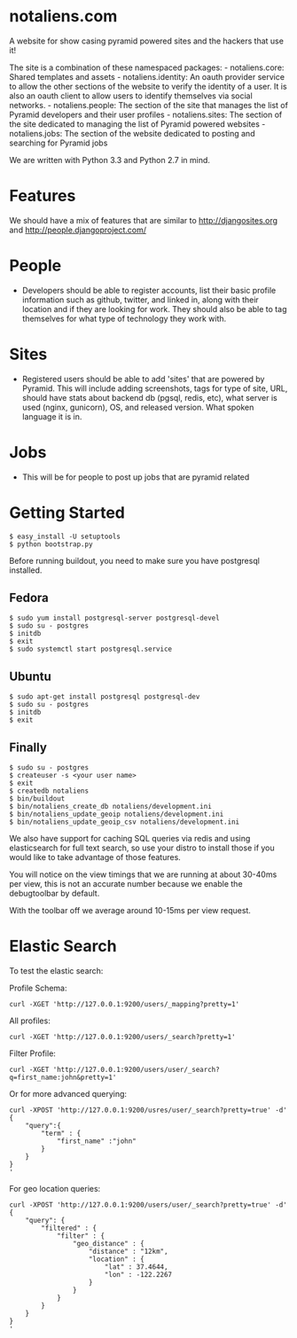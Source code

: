notaliens.com
=============

A website for show casing pyramid powered sites and the hackers that use it!

The site is a combination of these namespaced packages:
    - notaliens.core: Shared templates and assets
    - notaliens.identity: An oauth provider service to allow the other sections of the website to verify the identity of
        a user. It is also an oauth client to allow users to identify themselves via social networks.
    - notaliens.people: The section of the site that manages the list of Pyramid developers and their user profiles
    - notaliens.sites: The section of the site dedicated to managing the list of Pyramid powered websites
    - notaliens.jobs: The section of the website dedicated to posting and searching for Pyramid jobs


We are written with Python 3.3 and Python 2.7 in mind.


Features
============

We should have a mix of features that are similar to http://djangosites.org and
http://people.djangoproject.com/



# People
- Developers should be able to register accounts, list their basic profile information
such as github, twitter, and linked in, along with their location and if they are looking
for work. They should also be able to tag themselves for what type of technology
they work with.


# Sites
- Registered users should be able to add 'sites' that are powered by Pyramid.
This will include adding screenshots, tags for type of site, URL, should have stats
about backend db (pgsql, redis, etc), what server is used (nginx, gunicorn), OS, and
released version.  What spoken language it is in.


# Jobs
- This will be for people to post up jobs that are pyramid related


Getting Started
==================================
    $ easy_install -U setuptools
    $ python bootstrap.py


Before running buildout, you need to make sure you have postgresql installed.

## Fedora

    $ sudo yum install postgresql-server postgresql-devel
    $ sudo su - postgres
    $ initdb
    $ exit
    $ sudo systemctl start postgresql.service

## Ubuntu

    $ sudo apt-get install postgresql postgresql-dev
    $ sudo su - postgres
    $ initdb
    $ exit
    

## Finally

    $ sudo su - postgres
    $ createuser -s <your user name>
    $ exit
    $ createdb notaliens
    $ bin/buildout
    $ bin/notaliens_create_db notaliens/development.ini
    $ bin/notaliens_update_geoip notaliens/development.ini
    $ bin/notaliens_update_geoip_csv notaliens/development.ini



We also have support for caching SQL queries via redis and using elasticsearch
for full text search, so use your distro to install those if you would like
to take advantage of those features.


You will notice on the view timings that we are running at about 30-40ms per view,
this is not an accurate number because we enable the debugtoolbar by default.

With the toolbar off we average around 10-15ms per view request.


Elastic Search
==================================
To test the elastic search:

Profile Schema:

    curl -XGET 'http://127.0.0.1:9200/users/_mapping?pretty=1'

All profiles:

    curl -XGET 'http://127.0.0.1:9200/users/_search?pretty=1'


Filter Profile:

    curl -XGET 'http://127.0.0.1:9200/users/user/_search?q=first_name:john&pretty=1'

Or for more advanced querying:

    curl -XPOST 'http://127.0.0.1:9200/usres/user/_search?pretty=true' -d'
    {
        "query":{
            "term" : {
                "first_name" :"john"
            }   
        }
    }
    '

For geo location queries:

    curl -XPOST 'http://127.0.0.1:9200/users/user/_search?pretty=true' -d'
    {
        "query": {
            "filtered" : {
                "filter" : {
                    "geo_distance" : {
                        "distance" : "12km",
                        "location" : {
                            "lat" : 37.4644,
                            "lon" : -122.2267
                        }
                    }
                }
            }
        }
    }
    '
